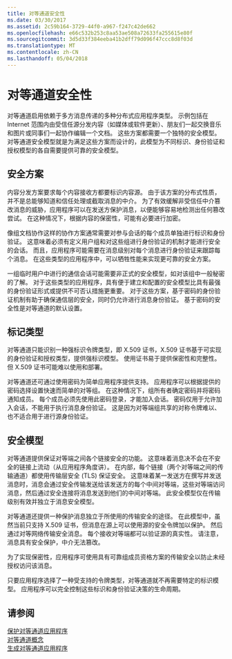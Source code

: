 ```yaml
---
title: 对等通道安全性
ms.date: 03/30/2017
ms.assetid: 2c59b164-3729-44f0-a967-f247c42de662
ms.openlocfilehash: e66c532b253c8aa53ae508a72633fa255615e80f
ms.sourcegitcommit: 3d5d33f384eeba41b2dff79d096f47ccc8d8f03d
ms.translationtype: MT
ms.contentlocale: zh-CN
ms.lasthandoff: 05/04/2018
---
```

# <a name="peer-channel-security"></a>对等通道安全性
对等通道启用依赖于多方消息传递的多种分布式应用程序类型。 示例包括在 Internet 范围内由受信任源分发内容（如媒体或软件更新）、朋友们一起交换音乐和图片或同事们一起协作编辑一个文档。 这些方案都需要一个独特的安全模型。 对等通道安全模型就是为满足这些方案而设计的，此模型为不同标识、身份验证和授权模型的各自需要提供可靠的安全模型。  
  
## <a name="security-scenarios"></a>安全方案  
 内容分发方案要求每个内容接收方都要标识内容源。 由于该方案的分布式性质，并不是总能够知道和信任处理或截取消息的中介。 为了有效缓解非受信任中介篡改消息的威胁，应用程序可以在发送方保护消息，以便能够容易地检测出任何篡改尝试。 在这种情况下，根据内容的保密性，可能有必要进行加密。  
  
 像组文档协作这样的协作方案通常需要对参与会话的每个成员单独进行标识和身份验证。 这意味着必须有定义用户组和对这些组进行身份验证的机制才能进行安全的会话。 而且，应用程序可能需要在消息级别对每个消息进行身份验证来跟踪每个消息。 在这些类型的应用程序中，可以牺牲性能来实现更可靠的安全方案。  
  
 一组临时用户中进行的通信会话可能需要非正式的安全模型，如对该组中一般秘密的了解。 对于这些类型的应用程序，具有便于建立和配置的安全模型比具有最强的身份验证形式或提供不可否认措施更重要。 对于这些方案，基于密码的身份验证机制有助于确保通信层的安全，同时仍允许进行消息身份验证。 基于密码的安全性是对等通道的默认设置。  
  
## <a name="token-types"></a>标记类型  
 对等通道只能识别一种强标识令牌类型，即 X.509 证书，X.509 证书基于可实现的身份验证和授权类型，提供强标识模型。 使用证书易于提供保密性和完整性。 但 X.509 证书可能难以使用和部署。  
  
 对等通道还可通过使用密码为简单应用程序提供支持。 应用程序可以根据提供的密码选择设置快速而简单的对等组。 在这种情况下，组所有者确定密码并将密码通知成员。 每个成员必须先使用此密码登录，才能加入会话。 密码仅用于允许加入会话，不能用于执行消息身份验证。 这是因为对等端组共享的对称令牌难以、也不适合用于进行源身份验证。  
  
## <a name="security-model"></a>安全模型  
 对等通道提供保证对等端之间各个链接安全的功能。 这意味着消息决不会在不安全的链接上流动（从应用程序角度讲）。 在内部，每个链接（两个对等端之间的传输通道）都使用传输层安全 (TLS) 保证安全。 这意味着某一发送方在撰写并发送消息时，消息会通过安全传输发送给该发送方的每个中间对等端，这些对等端访问消息，然后通过安全连接将消息发送到他们的中间对等端。 此安全模型仅在传输级别有效并独立于消息安全模型。  
  
 对等通道还提供一种保护消息独立于所使用的传输安全的途径。 在此模型中，虽然当前只支持 X.509 证书，但消息在源上可以使用源的安全令牌加以保护。 然后通过对等网络传输安全消息。 每个接收对等端都可以验证源的真实性。 请注意，消息具有安全保护，中介无法篡改。  
  
 为了实现保密性，应用程序可使用具有可靠组成员资格方案的传输安全以防止未经授权访问该消息。  
  
 只要应用程序选择了一种受支持的令牌类型，对等通道就不再需要特定的标识模型。 应用程序可以完全控制这些标识和身份验证决策的生命周期。  
  
## <a name="see-also"></a>请参阅  
 [保护对等通道应用程序](../../../../docs/framework/wcf/feature-details/securing-peer-channel-applications.md)  
 [对等通道概念](../../../../docs/framework/wcf/feature-details/peer-channel-concepts.md)  
 [生成对等通道应用程序](../../../../docs/framework/wcf/feature-details/building-a-peer-channel-application.md)
